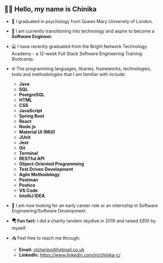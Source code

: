 ## 👋🏽 Hello, my name is Chinika


- 🧠 I graduated in psychology from Queen Mary University of London.
- 🥞 I am currently transitioning into technology and aspire to become a <b>Software Engineer.</b> 
- 💻 I have recently graduated from the Bright Network Technology Academy - a 12-week Full Stack Software Engineering Training Bootcamp.
- 🌐 The programming languages, libaries, frameworks, technologies, tools and methodologies that I am familiar with include: 
  - <b> Java
  - SQL
  - PostgreSQL
  - HTML
  - CSS
  - JavaScript
  - Spring Boot
  - React
  - Node.js
  - Material UI (MUI)
  - JUnit
  - Jest 
  - Git
  - Terminal
  - RESTful API
  - Object-Oriented Programming 
  - Test Driven Development 
  - Agile Methodology
  - Postman
  - Postico
  - VS Code
  - IntelliJ IDEA </b>
  
- 💼 I am now looking for an early career role or an internship in Software Engineering/Software Development.

- <b>🪂 Fun fact:</b> I did a charity tandem skydive in 2019 and raised £810 by myself.
- 📥 Feel free to reach me through:
  - <b>Email:</b>  clcharles@hotmail.co.uk 
  - <b>LinkedIn:</b>  https://www.linkedin.com/in/chinika-c/

